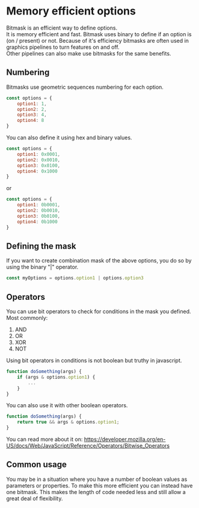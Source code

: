 # Memory efficient options

Bitmask is an efficient way to define options.  
It is memory efficient and fast.
Bitmask uses binary to define if an option is (on / present) or not.
Because of it's efficiency bitmasks are often used in graphics pipelines to turn features on and off.  
Other pipelines can also make use bitmasks for the same benefits.  

## Numbering

Bitmasks use geometric sequences numbering for each option.

```js
const options = {
    option1: 1,
    option2: 2,
    option3: 4,
    option4: 8
}
```

You can also define it using hex and binary values.

```js
const options = {
    option1: 0x0001,
    option2: 0x0010,
    option3: 0x0100,
    option4: 0x1000
}
```

or

```js
const options = {
    option1: 0b0001,
    option2: 0b0010,
    option3: 0b0100,
    option4: 0b1000
}
```

## Defining the mask

If you want to create combination mask of the above options, you do so by using the binary "|" operator.

```js
const myOptions = options.option1 | options.option3
```

## Operators

You can use bit operators to check for conditions in the mask you defined.
Most commonly:

1. AND
1. OR
1. XOR
1. NOT

Using bit operators in conditions is not boolean but truthy in javascript.

```js
function doSomething(args) {
    if (args & options.option1) {
        ...
    }
}
```

You can also use it with other boolean operators.

```js
function doSomething(args) {
    return true && args & options.option1;
}
```

You can read more about it on:
https://developer.mozilla.org/en-US/docs/Web/JavaScript/Reference/Operators/Bitwise_Operators

## Common usage

You may be in a situation where you have a number of boolean values as parameters or properties.
To make this more efficient you can instead have one bitmask.
This makes the length of code needed less and still allow a great deal of flexibility.

